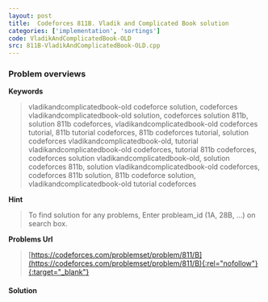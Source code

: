 ```yaml
---
layout: post
title:  Codeforces 811B. Vladik and Complicated Book solution
categories: ['implementation', 'sortings']
code: VladikAndComplicatedBook-OLD
src: 811B-VladikAndComplicatedBook-OLD.cpp
---
```

### **Problem overviews**

**Keywords**
> vladikandcomplicatedbook-old codeforce solution, codeforces vladikandcomplicatedbook-old solution, codeforces solution 811b, solution 811b codeforces, vladikandcomplicatedbook-old codeforces tutorial, 811b tutorial codeforces, 811b codeforces tutorial, solution codeforces vladikandcomplicatedbook-old, tutorial vladikandcomplicatedbook-old codeforces, tutorial 811b codeforces, codeforces solution vladikandcomplicatedbook-old, solution codeforces 811b, solution vladikandcomplicatedbook-old codeforces, codeforces 811b solution, 811b codeforce solution, vladikandcomplicatedbook-old tutorial codeforces

**Hint**
> To find solution for any problems, Enter probleam_id (1A, 28B, ...) on search box. 

**Problems Url**
> [https://codeforces.com/problemset/problem/811/B](https://codeforces.com/problemset/problem/811/B){:rel="nofollow"}{:target="_blank"}

#### **Solution**



